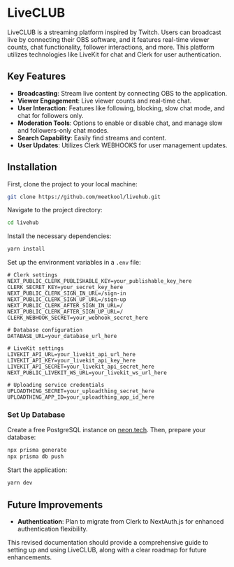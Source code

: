 # LiveCLUB

LiveCLUB is a streaming platform inspired by Twitch. Users can broadcast live by connecting their OBS software, and it features real-time viewer counts, chat functionality, follower interactions, and more. This platform utilizes technologies like LiveKit for chat and Clerk for user authentication.

## Key Features

- **Broadcasting**: Stream live content by connecting OBS to the application.
- **Viewer Engagement**: Live viewer counts and real-time chat.
- **User Interaction**: Features like following, blocking, slow chat mode, and chat for followers only.
- **Moderation Tools**: Options to enable or disable chat, and manage slow and followers-only chat modes.
- **Search Capability**: Easily find streams and content.
- **User Updates**: Utilizes Clerk WEBHOOKS for user management updates.

## Installation

First, clone the project to your local machine:

```bash
git clone https://github.com/meetkool/livehub.git
```

Navigate to the project directory:

```bash
cd livehub
```

Install the necessary dependencies:

```bash
yarn install
```

Set up the environment variables in a `.env` file:

```
# Clerk settings
NEXT_PUBLIC_CLERK_PUBLISHABLE_KEY=your_publishable_key_here
CLERK_SECRET_KEY=your_secret_key_here
NEXT_PUBLIC_CLERK_SIGN_IN_URL=/sign-in
NEXT_PUBLIC_CLERK_SIGN_UP_URL=/sign-up
NEXT_PUBLIC_CLERK_AFTER_SIGN_IN_URL=/
NEXT_PUBLIC_CLERK_AFTER_SIGN_UP_URL=/
CLERK_WEBHOOK_SECRET=your_webhook_secret_here

# Database configuration
DATABASE_URL=your_database_url_here

# LiveKit settings
LIVEKIT_API_URL=your_livekit_api_url_here
LIVEKIT_API_KEY=your_livekit_api_key_here
LIVEKIT_API_SECRET=your_livekit_api_secret_here
NEXT_PUBLIC_LIVEKIT_WS_URL=your_livekit_ws_url_here

# Uploading service credentials
UPLOADTHING_SECRET=your_uploadthing_secret_here
UPLOADTHING_APP_ID=your_uploadthing_app_id_here
```

### Set Up Database

Create a free PostgreSQL instance on [neon.tech](https://neon.tech). Then, prepare your database:

```bash
npx prisma generate
npx prisma db push
```

Start the application:

```bash
yarn dev
```

## Future Improvements

- **Authentication**: Plan to migrate from Clerk to NextAuth.js for enhanced authentication flexibility.

This revised documentation should provide a comprehensive guide to setting up and using LiveCLUB, along with a clear roadmap for future enhancements.